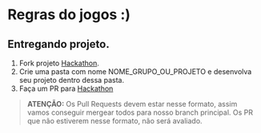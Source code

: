 # Regras do jogos :)

## Entregando projeto.

1. Fork projeto [Hackathon](https://github.com/descomplica/hackathon).
2. Crie uma pasta com nome NOME_GRUPO_OU_PROJETO e desenvolva seu projeto dentro dessa pasta.
3. Faça um PR para [Hackathon](https://github.com/descomplica/hackathon)

> **ATENÇÃO:** Os Pull Requests devem estar nesse formato, assim vamos conseguir mergear todos para nosso branch principal. Os PR que não estiverem nesse formato, não será avaliado.
